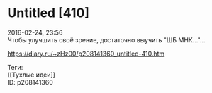 Untitled [410]
===============

   
 2016-02-24, 23:56   
  Чтобы улучшить своё зрение, достаточно выучить "ШБ МНК..."...   
    
 <https://diary.ru/~zHz00/p208141360_untitled-410.htm>   
   
 Теги:   
 [[Тухлые идеи]]   
 ID: p208141360